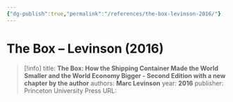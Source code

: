 ```yaml
---
{"dg-publish":true,"permalink":"/references/the-box-levinson-2016/"}
---
```



# The Box –  Levinson (2016)

> [!info]
> title: **The Box: How the Shipping Container Made the World Smaller and the World Economy Bigger - Second Edition with a new chapter by the author**
> authors: **Marc Levinson**
> year: **2016**
> publisher: Princeton University Press
> URL: 


